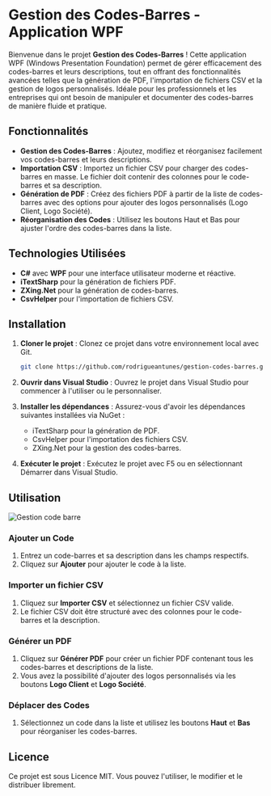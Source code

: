
# Gestion des Codes-Barres - Application WPF

Bienvenue dans le projet **Gestion des Codes-Barres** ! Cette application WPF (Windows Presentation Foundation) permet de gérer efficacement des codes-barres et leurs descriptions, tout en offrant des fonctionnalités avancées telles que la génération de PDF, l'importation de fichiers CSV et la gestion de logos personnalisés. Idéale pour les professionnels et les entreprises qui ont besoin de manipuler et documenter des codes-barres de manière fluide et pratique.

## Fonctionnalités

- **Gestion des Codes-Barres** : Ajoutez, modifiez et réorganisez facilement vos codes-barres et leurs descriptions.
- **Importation CSV** : Importez un fichier CSV pour charger des codes-barres en masse. Le fichier doit contenir des colonnes pour le code-barres et sa description.
- **Génération de PDF** : Créez des fichiers PDF à partir de la liste de codes-barres avec des options pour ajouter des logos personnalisés (Logo Client, Logo Société).
- **Réorganisation des Codes** : Utilisez les boutons Haut et Bas pour ajuster l'ordre des codes-barres dans la liste.

## Technologies Utilisées

- **C#** avec **WPF** pour une interface utilisateur moderne et réactive.
- **iTextSharp** pour la génération de fichiers PDF.
- **ZXing.Net** pour la génération de codes-barres.
- **CsvHelper** pour l'importation de fichiers CSV.

## Installation

1. **Cloner le projet** :
   Clonez ce projet dans votre environnement local avec Git.

   ```bash
   git clone https://github.com/rodrigueantunes/gestion-codes-barres.git
   ```

2. **Ouvrir dans Visual Studio** :
   Ouvrez le projet dans Visual Studio pour commencer à l'utiliser ou le personnaliser.

3. **Installer les dépendances** :
   Assurez-vous d'avoir les dépendances suivantes installées via NuGet :
   - iTextSharp pour la génération de PDF.
   - CsvHelper pour l'importation des fichiers CSV.
   - ZXing.Net pour la gestion des codes-barres.

4. **Exécuter le projet** :
   Exécutez le projet avec F5 ou en sélectionnant Démarrer dans Visual Studio.

## Utilisation

![Gestion code barre](https://github.com/user-attachments/assets/cb54ad90-615d-4914-b2de-e5f418ceda15)

### Ajouter un Code

1. Entrez un code-barres et sa description dans les champs respectifs.
2. Cliquez sur **Ajouter** pour ajouter le code à la liste.

### Importer un fichier CSV

1. Cliquez sur **Importer CSV** et sélectionnez un fichier CSV valide.
2. Le fichier CSV doit être structuré avec des colonnes pour le code-barres et la description.

### Générer un PDF

1. Cliquez sur **Générer PDF** pour créer un fichier PDF contenant tous les codes-barres et descriptions de la liste.
2. Vous avez la possibilité d'ajouter des logos personnalisés via les boutons **Logo Client** et **Logo Société**.

### Déplacer des Codes

1. Sélectionnez un code dans la liste et utilisez les boutons **Haut** et **Bas** pour réorganiser les codes-barres.

## Licence

Ce projet est sous Licence MIT. Vous pouvez l'utiliser, le modifier et le distribuer librement.
